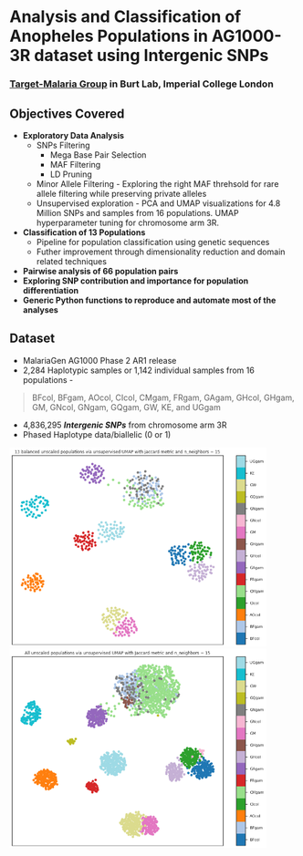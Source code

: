 # Analysis and Classification of Anopheles Populations in AG1000-3R dataset using Intergenic SNPs
### [Target-Malaria Group](https://targetmalaria.org) in Burt Lab, Imperial College London

## Objectives Covered
* __Exploratory Data Analysis__
  * SNPs Filtering 
    * Mega Base Pair Selection
    * MAF Filtering
    * LD Pruning
  * Minor Allele Filtering - Exploring the right MAF threhsold for rare allele filtering while preserving private alleles
  * Unsupervised exploration - PCA and UMAP visualizations for 4.8 Million SNPs and samples from 16 populations. UMAP hyperparameter tuning for chromosome arm 3R.
* __Classification of 13 Populations__
  * Pipeline for population classification using genetic sequences
  * Futher improvement through dimensionality reduction and domain related techniques
* __Pairwise analysis of 66 population pairs__
* __Exploring SNP contribution and importance for population differentiation__
* __Generic Python functions to reproduce and automate most of the analyses__

## Dataset
* MalariaGen AG1000 Phase 2 AR1 release
* 2,284 Haplotypic samples or 1,142 individual samples from 16 populations -
> BFcol, BFgam, AOcol, CIcol, CMgam, FRgam, GAgam, GHcol, GHgam, GM, GNcol, GNgam, GQgam, GW, KE, and UGgam
* 4,836,295 ___Intergenic SNPs___ from chromosome arm 3R
* Phased Haplotype data/biallelic (0 or 1)

<img src=/plots/UMAP_all_unscaled_jaccard_n50_unsupervised_2.png width="450" height="350"> <img src=/plots/UMAP_all_unscaled_jaccard_n15_unsupervised_c.png width="450" height="350">
